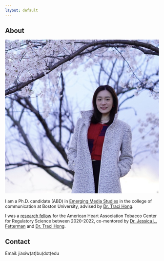 ```yaml
---
layout: default
---
```


## About

<img class="profile-picture" src="jiaxi.jpeg">

I am a Ph.D. candidate (ABD) in [Emerging Media Studies](https://www.bu.edu/com/academics/emerging-media-studies/phd-in-emerging-media-studies/) in the college of communication at Boston University, advised by [Dr. Traci Hong](https://www.bu.edu/com/profile/traci-hong/). 

I was a [research fellow](https://professional.heart.org/en/research-programs/a-trac/meet-our-fellows) for the American Heart Association Tobacco Center for Regulatory Science between 2020-2022, co-mentored by [Dr. Jessica L. Fetterman](https://www.bumc.bu.edu/busm/profile/jessica-fetterman/) and [Dr. Traci Hong](https://www.bu.edu/com/profile/traci-hong/).

## Contact

Email: jiaxiw(at)bu(dot)edu 



